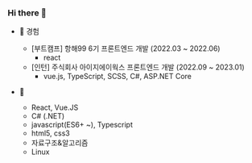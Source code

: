 ### Hi there 👋
- 🔭 경험
  - [부트캠프] 항해99 6기 프론트엔드 개발 (2022.03 ~ 2022.06)
    - react
  - [인턴] 주식회사 아이지에이웍스 프론트엔드 개발 (2022.09 ~ 2023.01)
    - vue.js, TypeScript, SCSS, C#, ASP.NET Core
  
- 🌱 
  - React, Vue.JS
  - C# (.NET)
  - javascript(ES6+ ~), Typescript
  - html5, css3 
  - 자료구조&알고리즘
  - Linux

<!--
**lee-chun-91/lee-chun-91** is a ✨ _special_ ✨ repository because its `README.md` (this file) appears on your GitHub profile.

Here are some ideas to get you started:

- 🔭 I’m currently working on ... 구직중입니다
- 🌱 I’m currently learning ... javascript, react, 자료구조&알고리즘을 공부하고 있습니다. 

- 👯 I’m looking to collaborate on ...
- 🤔 I’m looking for help with ...
- 💬 Ask me about ...
- 📫 How to reach me: ...
- 😄 Pronouns: ...
- ⚡ Fun fact: ...
-->
